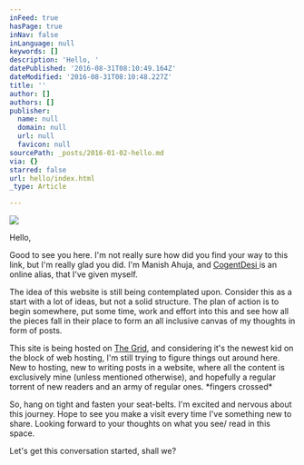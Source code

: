 ```yaml
---
inFeed: true
hasPage: true
inNav: false
inLanguage: null
keywords: []
description: 'Hello, '
datePublished: '2016-08-31T08:10:49.164Z'
dateModified: '2016-08-31T08:10:48.227Z'
title: ''
author: []
authors: []
publisher:
  name: null
  domain: null
  url: null
  favicon: null
sourcePath: _posts/2016-01-02-hello.md
via: {}
starred: false
url: hello/index.html
_type: Article

---
```

![](https://the-grid-user-content.s3-us-west-2.amazonaws.com/69e3a5f1-f47d-426e-9753-9f55ee6e5ec9.png)

Hello, 

Good to see you here. I'm not really sure how did you find your way to this link, but I'm really glad you did. I'm Manish Ahuja, and [CogentDesi ][0]is an online alias, that I've given myself. 

The idea of this website is still being contemplated upon. Consider this as a start with a lot of ideas, but not a solid structure. The plan of action is to begin somewhere, put some time, work and effort into this and see how all the pieces fall in their place to form an all inclusive canvas of my thoughts in form of posts.

This site is being hosted on [The Grid][1], and considering it's the newest kid on the block of web hosting, I'm still trying to figure things out around here. New to hosting, new to writing posts in a website, where all the content is exclusively mine (unless mentioned otherwise), and hopefully a regular torrent of new readers and an army of regular ones. \*fingers crossed\* 

So, hang on tight and fasten your seat-belts. I'm excited and nervous about this journey. Hope to see you make a visit every time I've something new to share. 
Looking forward to your thoughts on what you see/ read in this space. 

Let's get this conversation started, shall we?


[0]: http://twitter.com/CogentDesi
[1]: https://thegrid.io/#39354